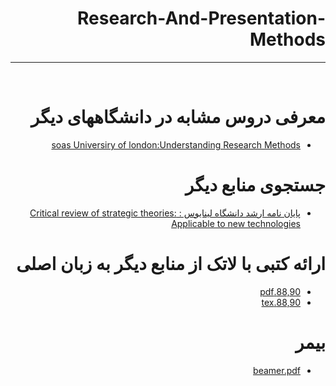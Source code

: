 <div dir="rtl">
  
# Research-And-Presentation-Methods
---

<br>


# معرفی دروس مشابه در دانشگاههای دیگر
- [soas Universiry of london:Understanding Research Methods ](https://www.coursera.org/learn/research-methods)

# جستجوی منابع دیگر
- [پایان نامه ارشد دانشگاه لینایوس : Critical review of strategic theories: Applicable to new technologies ](http://lnu.diva-portal.org/smash/record.jsf?pid=diva2%3A1238891&dswid=-4726)

# ارائه کتبی با لاتک از منابع دیگر به زبان اصلی
- [88,90.pdf](https://github.com/tanazradvr/PNU_3991_AR/blob/main/Research-And-Presentation-Methods/%D8%B7%D9%86%D8%A7%D8%B2%20%D8%B4%D8%B9%D8%A8%D8%A7%D9%86%20%D8%B1%D8%A7%D8%AF%D9%88%D8%B1_%D9%84%D8%A7%D8%AA%DA%A9(88-90)(1).pdf)
- [88,90.tex](https://github.com/tanazradvr/PNU_3991_AR/blob/main/Research-And-Presentation-Methods/%D8%B7%D9%86%D8%A7%D8%B2%20%D8%B4%D8%B9%D8%A8%D8%A7%D9%86%20%D8%B1%D8%A7%D8%AF%D9%88%D8%B1_%D9%84%D8%A7%D8%AA%DA%A9(88-90)(1).tex)


# بیمر

- [beamer.pdf](https://github.com/tanazradvr/PNU_3991_AR/blob/main/Research-And-Presentation-Methods/%D8%B7%D9%86%D8%A7%D8%B2%20%D8%B4%D8%B9%D8%A8%D8%A7%D9%86%20%D8%B1%D8%A7%D8%AF%D9%88%D8%B1_Power(88-90)(1).pdf)






